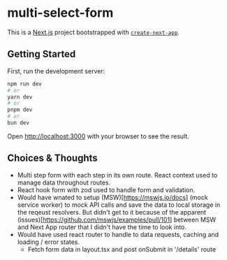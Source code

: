 # multi-select-form

This is a [Next.js](https://nextjs.org) project bootstrapped with
[`create-next-app`](https://nextjs.org/docs/app/api-reference/cli/create-next-app).

## Getting Started

First, run the development server:

```bash
npm run dev
# or
yarn dev
# or
pnpm dev
# or
bun dev
```

Open [http://localhost:3000](http://localhost:3000) with your browser to see the
result.

## Choices & Thoughts

- Multi step form with each step in its own route. React context used to manage
  data throughout routes.
- React hook form with zod used to handle form and validation.
- Would have wnated to setup (MSW)[https://mswjs.io/docs] (mock service worker)
  to mock API calls and save the data to local storage in the reqeust resolvers.
  But didn't get to it because of the apparent
  (issues)[https://github.com/mswjs/examples/pull/101] between MSW and Next App
  router that I didn't have the time to look into.
- Would have used react router to handle to data requests, caching and loading /
  error states.
  - Fetch form data in layout.tsx and post onSubmit in '/details' route

